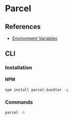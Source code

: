 # Parcel

<!--
https://app.pluralsight.com/guides/typescript-react-getting-started
-->

## References

- [Environment Variables](https://parceljs.org/env.html)

## CLI

### Installation

#### NPM

```sh
npm install parcel-bundler -g
```

### Commands

```sh
parcel -h
```
